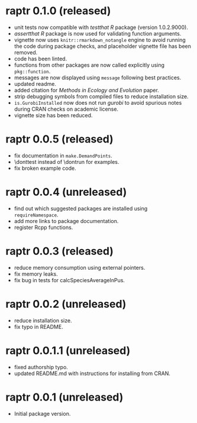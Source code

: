 # raptr 0.1.0 (released)

- unit tests now compatible with _testthat R_ package (version 1.0.2.9000).
- _assertthat R_ package is now used for validating function arguments.
- vignette now uses `knitr::rmarkdown_notangle` engine to avoid running the
  code during package checks, and placeholder vignette file has been removed.
- code has been linted.
- functions from other packages are now called explicitly using `pkg::function`.
- messages are now displayed using `message` following best practices.
- updated readme.
- added citation for _Methods in Ecology and Evolution_ paper.
- strip debugging symbols from compiled files to reduce installation size.
- `is.GurobiInstalled` now does not run _gurobi_ to avoid spurious notes during
  CRAN checks on academic license.
- vignette size has been reduced.


# raptr 0.0.5 (released)

- fix documentation in `make.DemandPoints`.
- \donttest instead of \dontrun for examples.
- fix broken example code.

# raptr 0.0.4 (unreleased)

- find out which suggested packages are installed using `requireNamespace`.
- add more links to package documentation.
- register Rcpp functions.

# raptr 0.0.3 (released)

- reduce memory consumption using external pointers.
- fix memory leaks.
- fix bug in tests for calcSpeciesAverageInPus.

# raptr 0.0.2 (unreleased)

- reduce installation size.
- fix typo in README.

# raptr 0.0.1.1 (unreleased)

- fixed authorship typo.
- updated README.md with instructions for installing from CRAN.

# raptr 0.0.1 (unreleased)

- Initial package version.
